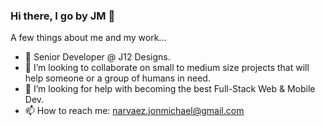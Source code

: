 ### Hi there, I go by JM 👋


A few things about me and my work...

- 🔭 Senior Developer @ J12 Designs.
- 👯 I’m looking to collaborate on small to medium size projects that will help someone or a group of humans in need.
- 🤔 I’m looking for help with becoming the best Full-Stack Web & Mobile Dev.
- 📫 How to reach me: narvaez.jonmichael@gmail.com
